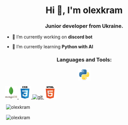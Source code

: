<h1 align="center">Hi 👋, I'm olexkram</h1>
<h3 align="center">Junior developer from Ukraine.</h3>

- 🔭 I’m currently working on **discord bot**

- 🌱 I’m currently learning **Python with AI**


<h3 align="center">Languages and Tools:</h3>
<p align="center"> 
  <a href="https://www.python.org" target="_blank" rel="noreferrer"> <img src="https://raw.githubusercontent.com/devicons/devicon/master/icons/python/python-original.svg" alt="python" width="40" height="40"/> </a> </p>
  <a href="https://www.mongodb.com/" target="_blank" rel="noreferrer"> <img src="https://raw.githubusercontent.com/devicons/devicon/master/icons/mongodb/mongodb-original-wordmark.svg" alt="mongodb" width="40" height="40"/> </a> 
  <a href="https://www.w3schools.com/css/" target="_blank" rel="noreferrer"> <img src="https://raw.githubusercontent.com/devicons/devicon/master/icons/css3/css3-original-wordmark.svg" alt="css3" width="40" height="40"/> </a> 
  <a href="https://git-scm.com/" target="_blank" rel="noreferrer"> <img src="https://www.vectorlogo.zone/logos/git-scm/git-scm-icon.svg" alt="git" width="40" height="40"/> </a> 
  <a href="https://www.w3.org/html/" target="_blank" rel="noreferrer"> <img   src="https://raw.githubusercontent.com/devicons/devicon/master/icons/html5/html5-original-wordmark.svg" alt="html5" width="40" height="40"/> </a> 



<p>&nbsp;<img align="center" src="https://github-readme-stats.vercel.app/api/top-langs/?username=olexkram&layout=compact" alt="olexkram" /></p>
<p>&nbsp;<img align="center" src="https://github-readme-stats.vercel.app/api?username=olexkram&show_icons=true&locale=en" alt="olexkram" /></p>

